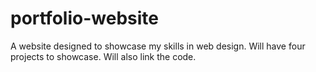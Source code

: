# portfolio-website

A website designed to showcase my skills in web design. Will have four projects to showcase. Will also link the code. 
